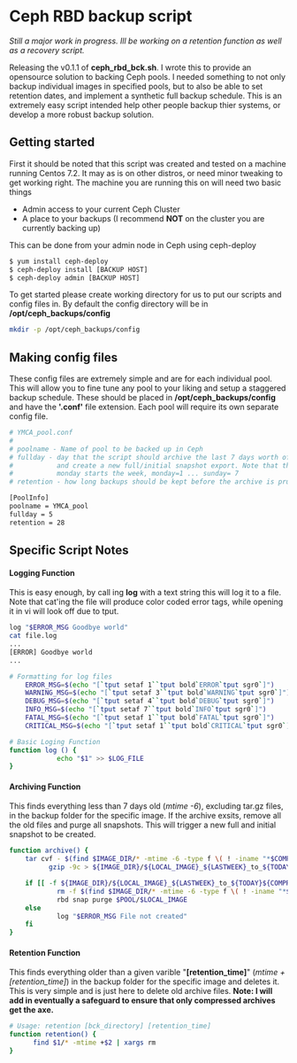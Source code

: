 # Ceph RBD backup script

 *Still a major work in progress. Ill be working on a retention function as well as a recovery script.*
 
 Releasing the v0.1.1 of **ceph\_rbd\_bck.sh**. I wrote this to provide an opensource solution to backing Ceph pools. I needed something to not only backup individual images in specified pools, but to also be able to set retention dates, and implement a synthetic full backup schedule. This is an extremely easy script intended help other people backup thier systems, or develop a more robust backup solution.

## Getting started

 First it should be noted that this script was created and tested on a machine running Centos 7.2. It may as is on other distros, or need minor tweaking to get working right. The machine you are running this on will need two basic things
   
   * Admin access to your current Ceph Cluster
   * A place to your backups (I recommend **NOT** on the cluster you are currently backing up)
 
This can be done from your admin node in Ceph using ceph-deploy

```bash
$ yum install ceph-deploy
$ ceph-deploy install [BACKUP HOST]
$ ceph-deploy admin [BACKUP HOST]
```

To get started please create working directory for us to put our scripts and config files in. By default the config directory will be in **/opt/ceph_backups/config**

```bash
mkdir -p /opt/ceph_backups/config
```

## Making config files

These config files are extremely simple and are for each individual pool. This will allow you to fine tune any pool to your liking and setup a staggered backup schedule. These should be placed in **/opt/ceph_backups/config** and have the **'.conf'** file extension. Each pool will require its own separate config file.

```bash
# YMCA_pool.conf
# 
# poolname - Name of pool to be backed up in Ceph
# fullday - day that the script should archive the last 7 days worth of backups
#           and create a new full/initial snapshot export. Note that this is numerical and 
#           monday starts the week, monday=1 ... sunday= 7
# retention - how long backups should be kept before the archive is pruned off 

[PoolInfo]
poolname = YMCA_pool
fullday = 5
retention = 28
```

## Specific Script Notes

#### Logging Function

This is easy enough, by call ing **log** with a text string this will log it to a file. Note that cat'ing the file will produce color coded error tags, while opening it in vi will look off due to tput.

```bash
log "$ERROR_MSG Goodbye world"
cat file.log
...
[ERROR] Goodbye world
...
```
```bash
# Formatting for log files
    ERROR_MSG=$(echo "[`tput setaf 1``tput bold`ERROR`tput sgr0`]")
    WARNING_MSG=$(echo "[`tput setaf 3``tput bold`WARNING`tput sgr0`]")
    DEBUG_MSG=$(echo "[`tput setaf 4``tput bold`DEBUG`tput sgr0`]")
    INFO_MSG=$(echo "[`tput setaf 7``tput bold`INFO`tput sgr0`]")
    FATAL_MSG=$(echo "[`tput setaf 1``tput bold`FATAL`tput sgr0`]")
    CRITICAL_MSG=$(echo "[`tput setaf 1``tput bold`CRITICAL`tput sgr0`]")
```

```bash
# Basic Loging Function
function log () {
            echo "$1" >> $LOG_FILE
}
```
#### Archiving Function

This finds everything less than 7 days old (*mtime -6*), excluding tar.gz files, in the backup folder for the specific image.
If the archive exsits, remove all the old files and purge all snapshots. This will trigger a new full and initial snapshot to be created.

```bash
function archive() {
    tar cvf - $(find $IMAGE_DIR/* -mtime -6 -type f \( ! -iname "*$COMPRESSED_BACKUP_SUFFIX" \)) | \
          gzip -9c > ${IMAGE_DIR}/${LOCAL_IMAGE}_${LASTWEEK}_to_${TODAY}${COMPRESSED_BACKUP_SUFFIX}

    if [[ -f ${IMAGE_DIR}/${LOCAL_IMAGE}_${LASTWEEK}_to_${TODAY}${COMPRESSED_BACKUP_SUFFIX} ]]; then
            rm -f $(find $IMAGE_DIR/* -mtime -6 -type f \( ! -iname "*${COMPRESSED_BACKUP_SUFFIX}" \))
            rbd snap purge $POOL/$LOCAL_IMAGE
    else
            log "$ERROR_MSG File not created"
    fi
}
```

#### Retention Function

This finds everything older than a given varible "**[retention_time]**" (*mtime +[retention_time]*) in the backup folder for the specific image and deletes it. This is very simple and  is just here to delete old archive files. **Note: I will add in eventually a safeguard to ensure that only compressed archives get the axe.**

```bash
# Usage: retention [bck_directory] [retention_time]
function retention() {
      find $1/* -mtime +$2 | xargs rm
}
```
